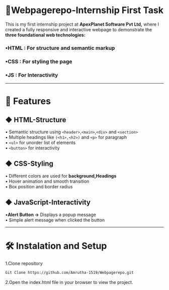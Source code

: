 # 🌟Webpagerepo-Internship First Task

This is my first internship project at **ApexPlanet Software Pvt Ltd,** where I created a fully responsive and interactive webpage to demonstrate the **three foundational web technologies:**

### •HTML : For structure and semantic markup
### •CSS  : For styling the page
### •JS   : For Interactivity

---

# 🚀 Features
## ◆ HTML-Structure
• Semantic structure using `<header>`,`<main>`,`<div>` and `<section>` \
• Multiple headings like `(<h1>,<h2>)` and `<p>` for paragraph \
• `<ul>` for unorder list of elements \
• `<button>` for interactivity 
## ◆ CSS-Styling
• Different colors are used for **background,Headings** \
• Hover animation and smooth transition \
• Box position and border radius 
## ◆ JavaScript-Interactivity
•**Alert Button →**  Displays a popup message\
• Simple alert message when clicked the button

---

# 🛠️ Instalation and Setup

1.Clone repository 
 ```bash
Git Clone https://github.com/Amrutha-1519/Webpagerepo.git

```
2.Open the index.html file in your browser to view the project.
